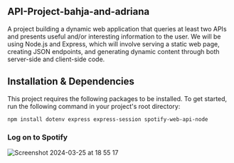 ## API-Project-bahja-and-adriana

A project building a dynamic web application that queries at least two APIs and presents useful and/or interesting information to the user. We will be using Node.js and Express, which will involve serving a static web page, creating JSON endpoints, and generating dynamic content through both server-side and client-side code.

## Installation & Dependencies

This project requires the following packages to be installed. To get started, run the following command in your project's root directory:

```
npm install dotenv express express-session spotify-web-api-node
```
### Log on to Spotify

![Screenshot 2024-03-25 at 18 55 17](https://github.com/fac30/API-Project-bahja-and-adriana/assets/93523551/ebd85c66-2c7a-4b32-83a3-7b2fef5084ad)
